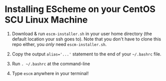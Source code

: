 # Installing EScheme on your CentOS SCU Linux Machine

1. Download & run `escm-installer.sh` in your user home directory (the default location your ssh goes to). Note that you don't have to clone this repo either, you _only_ need `escm-installer.sh`.

2. Copy the output `alias='...'` statement to the end of your `~/.bashrc` file.

3. Run `. ~/.bashrc` at the command-line

4. Type `escm` anywhere in your terminal!
